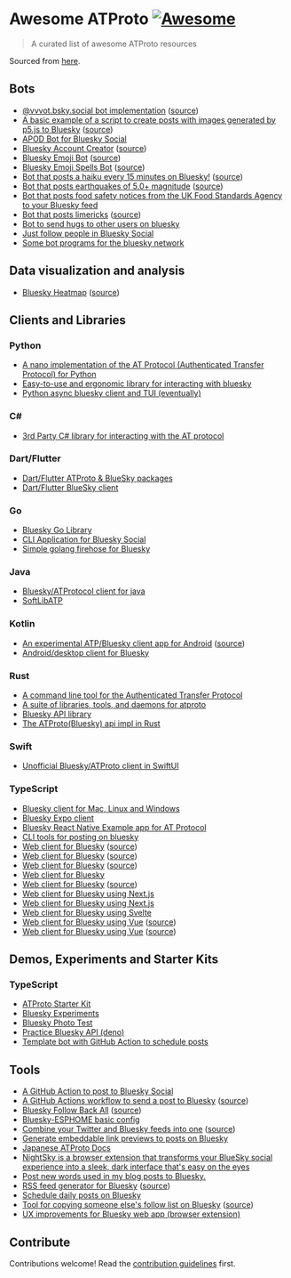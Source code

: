 # Awesome ATProto [![Awesome](https://awesome.re/badge.svg)](https://awesome.re)

> A curated list of awesome ATProto resources

Sourced from [here](https://docs.google.com/spreadsheets/d/1OBvKfGsIpZGP6mwAatqVMXI8tsyWlfwMdGnuZprlx68/edit#gid=0).

[//]: <> (START_GENERATED_SECTION)

## <a name='bots'></a> Bots

- [@vvvot.bsky.social bot implementation](@vvvot.bsky.social) ([source](https://github.com/vvakame/atproto-vvvot))
- [A basic example of a script to create posts with images generated by p5.js to Bluesky](https://staging.bsky.app/profile/indigitalcolor.bsky.social) ([source](https://github.com/M0nica/bluesky-artbot))
- [APOD Bot for Bluesky Social](https://github.com/myConsciousness/bluesky-apod-bot)
- [Bluesky Account Creator](https://bluesky-account-creator.vercel.app/) ([source](https://github.com/akiomik/bluesky-account-creator))
- [Bluesky Emoji Bot](https://staging.bsky.app/profile/skies.bsky.social) ([source](https://github.com/emilyliu7321/bluesky-emoji-bot))
- [Bluesky Emoji Spells Bot](https://staging.bsky.app/profile/spells.bsky.social) ([source](https://github.com/MichaelPriebe/emoji-spells-bot))
- [Bot that posts a haiku every 15 minutes on Bluesky!](https://staging.bsky.app/profile/haiku-bot.bsky.social) ([source](https://github.com/ssempervirens/bluesky-haiku))
- [Bot that posts earthquakes of 5.0+ magnitude](https://staging.bsky.app/profile/earthquake.bsky.social) ([source](https://github.com/emilyliu7321/bsky-earthquake-bot))
- [Bot that posts food safety notices from the UK Food Standards Agency to your Bluesky feed](https://github.com/lovelaced/bluesky-food-safety-bot)
- [Bot that posts limericks](https://staging.bsky.app/profile/limerick.bot.gar.lol) ([source](https://github.com/rothos/limerickbot))
- [Bot to send hugs to other users on bluesky](https://github.com/haideralipunjabi/bluesky-hugfairy)
- [Just follow people in Bluesky Social](https://github.com/myConsciousness/bluesky-follow-bot)
- [Some bot programs for the bluesky network](https://github.com/whyrusleeping/bskybots)

## <a name='data-visualization-and-analysis'></a> Data visualization and analysis

- [Bluesky Heatmap](https://bluesky-heatmap.fly.dev/) ([source](https://github.com/aliceisjustplaying/bluesky-heatmap))

## <a name='clients-and-libraries'></a> Clients and Libraries

### <a name='python'></a> Python

- [A nano implementation of the AT Protocol (Authenticated Transfer Protocol) for Python](https://github.com/susumuota/nanoatp)
- [Easy-to-use and ergonomic library for interacting with bluesky](https://github.com/ianklatzco/atprototools)
- [Python async bluesky client and TUI (eventually)](https://github.com/jbn/psychonaut)

### <a name='c-sharp'></a> C#

- [3rd Party C# library for interacting with the AT protocol](https://github.com/taranasus/atprotosharp)

### <a name='dart-flutter'></a> Dart/Flutter

- [Dart/Flutter ATProto & BlueSky packages](https://github.com/myConsciousness/atproto.dart)
- [Dart/Flutter BlueSky client](https://github.com/tacsotai/flutter_bluesky.git)

### <a name='go'></a> Go

- [Bluesky Go Library](https://github.com/PiccoloMondoC/bluesky)
- [CLI Application for Bluesky Social](https://github.com/mattn/bsky)
- [Simple golang firehose for Bluesky](https://github.com/CharlesDardaman/blueskyfirehose)

### <a name='java'></a> Java

- [Bluesky/ATProtocol client for java](https://github.com/uakihir0/bsky4j)
- [SoftLibATP](https://github.com/okomeki/SoftLibATP)

### <a name='kotlin'></a> Kotlin

- [An experimental ATP/Bluesky client app for Android](https://play.google.com/store/apps/details?id=io.github.akiomik.seiun) ([source](https://github.com/akiomik/seiun))
- [Android/desktop client for Bluesky](https://github.com/christiandeange/ozone)

### <a name='rust'></a> Rust

- [A command line tool for the Authenticated Transfer Protocol](https://github.com/nrempel/atp)
- [A suite of libraries, tools, and daemons for atproto](https://github.com/ngerakines/atproto-rs)
- [Bluesky API library](https://github.com/jesopo/bisky)
- [The ATProto(Bluesky) api impl in Rust](https://github.com/sizumita/bsky-rs)

### <a name='swift'></a> Swift

- [Unofficial Bluesky/ATProto client in SwiftUI](https://github.com/rmcan/swiftsky.git)

### <a name='typescript'></a> TypeScript

- [Bluesky client for Mac, Linux and Windows](https://github.com/pram11/Jet)
- [Bluesky Expo client](https://github.com/jonsamp/bluesky-expo)
- [Bluesky React Native Example app for AT Protocol](https://github.com/pfrazee/example-atproto-rn-app)
- [CLI tools for posting on bluesky](https://github.com/Jazzkid0/bsky-cli-tools)
- [Web client for Bluesky](https://blueskyweb.vercel.app/) ([source](https://github.com/fredabila/blueskyweb))
- [Web client for Bluesky](https://flat-bs.vercel.app) ([source](https://github.com/sabigara/flat))
- [Web client for Bluesky](https://kite.black/) ([source](https://github.com/callmearta/kite))
- [Web client for Bluesky](https://github.com/angelocho/BlueSkyweb)
- [Web client for Bluesky](https://treyp.github.io/nightsky) ([source](https://github.com/treyp/nightsky))
- [Web client for Bluesky using Next.js](https://github.com/ajroberts0417/azure)
- [Web client for Bluesky using Next.js](https://github.com/KingYoSun/boobeeblue)
- [Web client for Bluesky using Svelte](https://github.com/tautologer/poastbox)
- [Web client for Bluesky using Vue](https://penpenpng.github.io/skylight/) ([source](https://github.com/penpenpng/skylight))
- [Web client for Bluesky using Vue](https://at.syui.ai/) ([source](https://github.com/syui/at.syui.ai))

## <a name='demos,-experiments-and-starter-kits'></a> Demos, Experiments and Starter Kits

### <a name='typescript'></a> TypeScript

- [ATProto Starter Kit](https://github.com/aliceisjustplaying/atproto-starter-kit)
- [Bluesky Experiments](https://github.com/susumuota/bluesky-exp)
- [Bluesky Photo Test](https://github.com/robpc/bluesky-photo-test)
- [Practice Bluesky API (deno)](https://github.com/Neos21/practice-bsky)
- [Template bot with GitHub Action to schedule posts](https://github.com/philnash/bsky-bot)

## <a name='tools'></a> Tools

- [A GitHub Action to post to Bluesky Social](https://github.com/zentered/bluesky-post-action)
- [A GitHub Actions workflow to send a post to Bluesky](https://github.com/marketplace/actions/send-bluesky-post) ([source](https://github.com/myConsciousness/bluesky-post))
- [Bluesky Follow Back All](https://jiftechnify.github.io/bsky-follow-back-all/) ([source](https://github.com/jiftechnify/bsky-follow-back-all))
- [Bluesky-ESPHOME basic config](https://github.com/softplus/bluesky_esphome)
- [Combine your Twitter and Bluesky feeds into one](https://test-maker-khaki.vercel.app/) ([source](https://github.com/devyboy/Skybird))
- [Generate embeddable link previews to posts on Bluesky](https://github.com/capjamesg/bsky-link-preview)
- [Japanese ATProto Docs](https://github.com/encrypteduse/atproto-website-docs-jp)
- [NightSky is a browser extension that transforms your BlueSky social experience into a sleek, dark interface that's easy on the eyes](https://github.com/asamaree/NightSky)
- [Post new words used in my blog posts to Bluesky.](https://github.com/capjamesg/newwords)
- [RSS feed generator for Bluesky](https://bluestream.deno.dev/) ([source](https://github.com/kawarimidoll/bluestream))
- [Schedule daily posts on Bluesky](https://github.com/alextoma1217/BlueskyAutoPost)
- [Tool for copying someone else's follow list on Bluesky](https://jiftechnify.github.io/blue-mirage/) ([source](https://github.com/jiftechnify/blue-mirage))
- [UX improvements for Bluesky web app (browser extension)](https://github.com/xenohunter/bluesky-overhaul)

[//]: <> (END_GENERATED_SECTION)

## Contribute

Contributions welcome! Read the [contribution guidelines](CONTRIBUTING.md) first.

